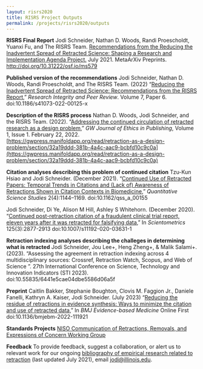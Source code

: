 ```yaml
---
layout: risrs2020
title: RISRS Project Outputs
permalink: /projects/risrs2020/outputs
---
```

**RISRS Final Report**
Jodi Schneider, Nathan D. Woods, Randi Proescholdt, Yuanxi Fu, and The RISRS Team. [Recommendations from the Reducing the Inadvertent Spread of Retracted Science: Shaping a Research and Implementation Agenda Project.](http://doi.org/10.31222/osf.io/ms579) July 2021. MetaArXiv Preprints. http://doi.org/10.31222/osf.io/ms579
<!-- Additional copy in IDEALS http://hdl.handle.net/2142/110219 -->

**Published version of the recommendations**
Jodi Schneider, Nathan D. Woods, Randi Proescholdt, and The RISRS Team. (2022) “[Reducing the Inadvertent Spread of Retracted Science: Recommendations from the RISRS Report](http://doi.org/10.1186/s41073-022-00125-x),” *Research Integrity and Peer Review*. Volume 7, Paper 6. doi:10.1186/s41073-022-00125-x
<!--Earlier version available as [Research Square Preprint](https://doi.org/10.21203/rs.3.rs-783543/v1) https://doi.org/10.21203/rs.3.rs-783543/v1 -->

**Description of the RISRS process**
Nathan D. Woods, Jodi Schneider, and the RISRS Team. (2022). “[Addressing the continued circulation of retracted research as a design problem](https://gwpress.manifoldapp.org/read/retraction-as-a-design-problem/section/32a19ddd-381b-4a4c-aac9-bcbfd10c9c0a),” *GW Journal of Ethics in Publishing*, Volume 1, Issue 1. February 22, 2022. [https://gwpress.manifoldapp.org/read/retraction-as-a-design-problem/section/32a19ddd-381b-4a4c-aac9-bcbfd10c9c0a](https://gwpress.manifoldapp.org/read/retraction-as-a-design-problem/section/32a19ddd-381b-4a4c-aac9-bcbfd10c9c0a)

**Citation analyses describing this problem of continued citation**
Tzu-Kun Hsiao and Jodi Schneider. (December 2021). “[Continued Use of Retracted Papers: Temporal Trends in Citations and (Lack of) Awareness of Retractions Shown in Citation Contexts in Biomedicine](http://doi.org/10.1162/qss_a_00155),” *Quantitative Science Studies* 2(4):1144–1169. doi:10.1162/qss_a_00155

Jodi Schneider, Di Ye, Alison M Hill, Ashley S Whitehorn. (December 2020). “[Continued post-retraction citation of a fraudulent clinical trial report, eleven years after it was retracted for falsifying data](http://doi.org/10.1007/s11192-020-03631-1),” In *Scientometrics* 125(3):2877-2913 doi:10.1007/s11192-020-03631-1

**Retraction indexing analyses describing the challeges in determining what is retracted**
Jodi Schneider, Jou Lee+, Heng Zheng+, & Malik Salami+. (2023). “Assessing the agreement in retraction indexing across 4 multidisciplinary sources: Crossref, Retraction Watch, Scopus, and Web of Science ”. 27th International Conference on Science, Technology and Innovation Indicators (STI 2023). doi:10.55835/6441e5cae04dbe5586d06a5f

**Preprint**
Caitlin Bakker, Stephanie Boughton, Clovis M. Faggion Jr., Daniele Fanelli, Kathryn A. Kaiser, Jodi Schneider. (July 2023) “[Reducing the residue of retractions in evidence synthesis: Ways to minimize the citation and use of retracted data](https://doi.org/10.1136/bmjebm-2022-111921),” In *BMJ Evidence-based Medicine* Online First doi:10.1136/bmjebm-2022-111921 <!--Earlier version available as preprint in metaArXiv: https://doi.org/10.31222/osf.io/9we43 -->

**Standards Projects**
[NISO Communication of Retractions, Removals, and Expressions of Concern Working Group](https://www.niso.org/standards-committees/crec)

**Feedback**
To provide feedback, suggest a collaboration, or alert us to relevant work for our ongoing [bibliography of empirical research related to retraction](https://infoqualitylab.org/projects/risrs2020/bibliography/) (last updated July 2021), email jodi@illinois.edu.

 
